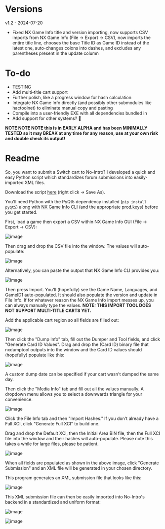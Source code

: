 # Versions

v1.2 - 2024-07-20
- Fixed NX Game Info title and version importing, now supports CSV imports from NX Game Info (File -> Export -> CSV), now imports the entire title line, chooses the base Title ID as Game ID instead of the latest one, auto-changes colons into dashes, and excludes any parentheses present in the update column

# To-do
- TESTING
- Add multi-title cart support
- Further polish, like a progress window for hash calculation
- Integrate NX Game Info directly (and possibly other submodules like hactoolnet) to eliminate manual copy and pasting
- Compile into a user-friendly EXE with all dependencies bundled in
- Add support for other systems? 👀

**NOTE NOTE NOTE this is in EARLY ALPHA and has been MINIMALLY TESTED so it may BREAK at any time for any reason, use at your own risk and double check its output!**

# Readme

So, you want to submit a Switch cart to No-Intro? I developed a quick and easy Python script which standardizes forum submissions into easily-imported XML files.

Download the script [here](https://raw.githubusercontent.com/rarenight/No-Intro-Switch-Cart-Submission-Tool/main/no-intro-switch-cart-submission-tool-v1.2.py) (right click -> Save As).

You'll need Python with the PyQt5 dependency installed (`pip install pyqt5`) along with [NX Game Info CLI](https://github.com/garoxas/NX_Game_Info) (and the appropriate prod.keys) before you get started.

First, load a game then export a CSV within NX Game Info GUI (File -> Export -> CSV):

![image](https://github.com/user-attachments/assets/21c6d690-9961-4bad-9b27-6b9b870dc455)

Then drag and drop the CSV file into the window. The values will auto-populate:

![image](https://github.com/user-attachments/assets/1a84157a-37e6-4b36-8656-626dfef9e09c)

Alternatively, you can paste the output that NX Game Info CLI provides you:

![image](https://github.com/user-attachments/assets/c1493961-dd18-4d60-886a-47601ef1e932)

Then press Import. You'll (hopefully) see the Game Name, Languages, and GameID1 auto-populated. It should also populate the version and update in File Info. If for whatever reason the NX Game Info import messes up, you can always manually type the values. **NOTE: THIS IMPORT TOOL DOES NOT SUPPORT MULTI-TITLE CARTS YET.**

Add the applicable cart region so all fields are filled out:

![image](https://github.com/user-attachments/assets/98b2f17d-44e4-4589-86b9-43401e9d5ca8)

Then click the "Dump Info" tab, fill out the Dumper and Tool fields, and click "Generate Card ID Values". Drag and drop the (Card ID) binary file that nxdumptool outputs into the window and the Card ID values should (hopefully) populate like this:

![image](https://github.com/user-attachments/assets/e447a6b8-2990-4201-b608-b9d72427db26)

A custom dump date can be specified if your cart wasn't dumped the same day.

Then click the "Media Info" tab and fill out all the values manually. A dropdown menu allows you to select a downwards triangle for your convenience.

![image](https://github.com/user-attachments/assets/4626e057-effb-482c-ac26-f00bd4869e5a)

Click the File Info tab and then "Import Hashes." If you don't already have a Full XCI, click "Generate Full XCI" to build one.

Drag and drop the Default XCI, then the Initial Area BIN file, then the Full XCI file into the window and their hashes will auto-populate. Please note this takes a while for large files, please be patient.

![image](https://github.com/user-attachments/assets/6ee348b2-9d1e-4c9c-91bb-2cd7a01b63dd)

When all fields are populated as shown in the above image, click "Generate Submission" and an XML file will be generated in your chosen directory.

This program generates an XML submission file that looks like this:

![image](https://github.com/user-attachments/assets/6ba5ca81-21ae-453f-a038-6c76ca7620f4)

This XML submission file can then be easily imported into No-Intro's backend in a standardized and uniform format:

![image](https://github.com/user-attachments/assets/6fccc898-132a-4b50-81e0-5187a5e6edf8)

![image](https://github.com/user-attachments/assets/2fc094fa-6c12-4580-b9ac-3f22d6476cdf)

